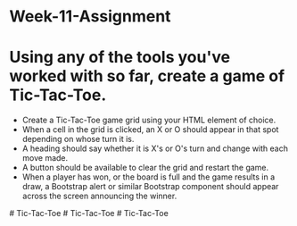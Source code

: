 # Week-11-Assignment

<h1>Using any of the tools you've worked with so far, create a game of Tic-Tac-Toe.</h1>
<ul>
  <li>Create a Tic-Tac-Toe game grid using your HTML element of choice.</li>
  <li>When a cell in the grid is clicked, an X or O should appear in that spot depending on whose turn it is.</li>
  <li>A heading should say whether it is X's or O's turn and change with each move made.</li>
  <li>A button should be available to clear the grid and restart the game.</li>
  <li>When a player has won, or the board is full and the game results in a draw, a Bootstrap alert or similar Bootstrap component should appear across the screen announcing the winner.</li>
</ul>



#   T i c - T a c - T o e  
 #   T i c - T a c - T o e  
 #   T i c - T a c - T o e  
 